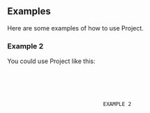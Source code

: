 ## Examples

Here are some examples of how to use Project.

### Example 2

You could use Project like this:

<pre><code><br/><br/><br/><br/><br/><center>EXAMPLE 2</center><br/><br/><br/><br/><br/></code></pre>